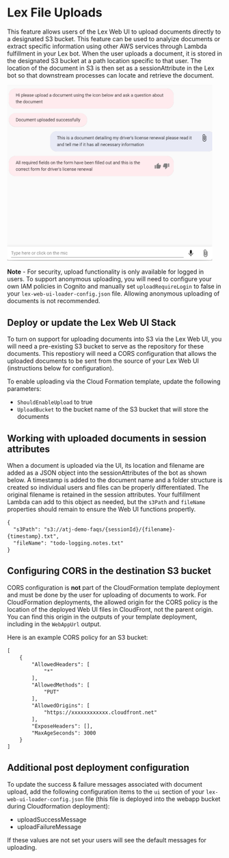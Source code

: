 # Lex File Uploads

This feature allows users of the Lex Web UI to upload documents directly to a designated S3 bucket. This feature can be used to analyize documents or extract specific information using other AWS services through Lambda fulfillment in your Lex bot. When the user uploads a document, it is stored in the designated S3 bucket at a path location specific to that user. The location of the document in S3 is then set as a sessionAttribute in the Lex bot so that downstream processes can locate and retrieve the document.

<img src="./img/upload.png" width=480>

**Note** - For security, upload functionality is only available for logged in users. To support anonymous uploading, you will need to configure your own IAM policies in Cognito and manually set `uploadRequireLogin` to false in your `lex-web-ui-loader-config.json` file. Allowing anonymous uploading of documents is not recommended.

## Deploy or update the Lex Web UI Stack

To turn on support for uploading documents into S3 via the Lex Web UI, you will need a pre-existing S3 bucket to serve as the repository for these documents. This repostiory will need a CORS configuration that allows the uploaded documents to be sent from the source of your Lex Web UI (instructions below for configuration).

To enable uploading via the Cloud Formation template, update the following parameters:
- `ShouldEnableUpload` to true
- `UploadBucket` to the bucket name of the S3 bucket that will store the documents

## Working with uploaded documents in session attributes

When a document is uploaded via the UI, its location and filename are added as a JSON object into the sessionAttributes of the bot as shown below. A timestamp is added to the document name and a folder structure is created so individual users and files can be properly differentiated. The original filename is retained in the session attributes. Your fulfillment Lambda can add to this object as needed, but the `s3Path` and `fileName` properties should remain to ensure the Web UI functions propertly.

```
{
  "s3Path": "s3://atj-demo-faqs/{sessionId}/{filename}-{timestamp}.txt",
  "fileName": "todo-logging.notes.txt"
}
```

## Configuring CORS in the destination S3 bucket

CORS configuration is **not** part of the CloudFormation template deployment and must be done by the user for uploading of documents to work. For CloudFormation deployments, the allowed origin for the CORS policy is the location of the deployed Web UI files in CloudFront, not the parent origin. You can find this origin in the outputs of your template deployment, including in the `WebAppUrl` output.

Here is an example CORS policy for an S3 bucket:
```
[
    {
        "AllowedHeaders": [
            "*"
        ],
        "AllowedMethods": [
            "PUT"
        ],
        "AllowedOrigins": [
            "https://xxxxxxxxxxxx.cloudfront.net"
        ],
        "ExposeHeaders": [],
        "MaxAgeSeconds": 3000
    }
]
```

## Additional post deployment configuration

To update the success & failure messages associated with document upload, add the following configuration items to the `ui` section of your `lex-web-ui-loader-config.json` file (this file is deployed into the webapp bucket during Cloudformation deployment):
- uploadSuccessMessage
- uploadFailureMessage

If these values are not set your users will see the default messages for uploading.
